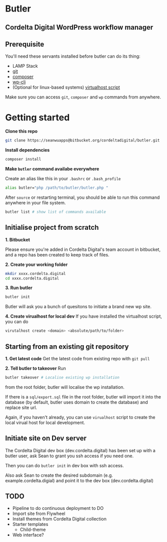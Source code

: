 # Butler

## Cordelta Digital WordPress workflow manager

## Prerequisite

You'll need these servants installed before butler can do its thing:

- LAMP Stack
- [git](https://git-scm.com/)
- [composer](https://getcomposer.org/)
- [wp-cli](https://wp-cli.org/)
- (Optional for linux-based systems) [virtualhost script](https://github.com/RoverWire/virtualhost)

Make sure you can access `git`, `composer` and `wp` commands from anywhere.

# Getting started

**Clone this repo**

```bash
git clone https://seanwuapps@bitbucket.org/cordeltadigital/butler.git
```

**Install dependencies**

```bash
composer install
```

**Make `butler` command availabe everywhere**

Create an alias like this in your `.bashrc` or `.bash_profile`

```bash
alias butler="php /path/to/butler/butler.php "
```

After `source` or restarting terminal, you should be able to run this command anywhere in your file system.

```bash
butler list # show list of commands available
```

## Initialise project from scratch

**1. Bitbucket**

Please ensure you're added in Cordelta Digital's team account in bitbucket, and a repo has been created to keep track of files.

**2. Create your working folder**

```bash
mkdir xxxx.cordelta.digital
cd xxxx.cordelta.digital
```

**3. Run butler**

```bash
butler init
```

Butler will ask you a bunch of quesitons to initiate a brand new wp site.

**4. Create virualhost for local dev**
If you have installed the virtualhost script, you can do

```bash
virutalhost create <domain> <absolute/path/to/folder>
```

## Starting from an existing git repository

**1. Get latest code**
Get the latest code from existing repo with `git pull`

**2. Tell butler to takeover**
Run

```bash
butler takeover # Localise existing wp installation
```

from the root folder, butler will localise the wp installation.

If there is a `sql/export.sql` file in the root folder, butler will import it into the database (by default, butler uses domain to create the database) and replace site url.

Again, if you haven't already, you can use `virualhost` script to create the local virual host for local development.

## Initiate site on Dev server

The Cordelta Digital dev box (dev.cordelta.digital) has been set up with a butler user, ask Sean to grant you ssh access if you need one.

Then you can do `butler init` in dev box with ssh access.

Also ask Sean to create the desired subdomain (e.g. example.cordelta.digial) and point it to the dev box (dev.cordelta.digital)

## TODO

- Pipeline to do continuous deployment to DO
- Import site from Flywheel
- Install themes from Cordelta Digital collection
- Starter templates
  - Child-theme
- Web interface?
